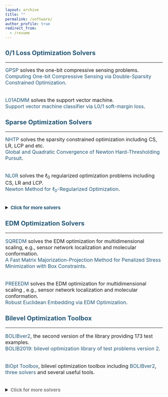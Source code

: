```yaml
---
layout: archive
title: ""  
permalink: /software/
author_profile: true
redirect_from:
  - /resume
---
```

 
 
## <span style="color:#225675"><b style="font-size:20px">0/1 Loss Optimization Solvers</b></span>
---

  <font size=3> 
  <a style="text-decoration:none; color:#225675" href="https://github.com/ShenglongZhou/GPSP">GPSP</a> solves the one-bit compressive sensing problems. <br>
  <a style="text-decoration:none; color:#225675" href="https://www.researchgate.net/publication/348371863">Computing One-bit Compressive Sensing via Double-Sparsity Constrained Optimization</a>. <br> <br>
  
  <a style="text-decoration:none; color:#225675" href="https://github.com/Huajun-Wang/L01ADMM">L01ADMM</a> solves the support vector machine. <br>
  <a style="text-decoration:none; color:#225675" href="https://arxiv.org/abs/1912.07418">Support vector machine classifier via  L0/1 soft-margin loss</a>. 
      
  </font>

## <span style="color:#225675"><b style="font-size:20px">Sparse  Optimization Solvers</b></span>
---

  <font size=3> 
  <a style="text-decoration:none; color:#225675" href="https://github.com/ShenglongZhou/NHTPver2">NHTP</a> solves the sparsity constrained optimization including CS, LR, LCP and etc.   <br> 
  <a style="text-decoration:none; color:#225675" href="https://arxiv.org/abs/1901.02763">Global and Quadratic Convergence of Newton Hard-Thresholding Pursuit</a>. <br> <br>
    
  <a style="text-decoration:none; color:#225675" href="https://github.com/ShenglongZhou/NL0R">NL0R</a> solves the $\ell_0$ regularized optimization problems including CS, LR and LCP.   <br> 
  <a style="text-decoration:none; color:#225675" href="https://arxiv.org/abs/2004.05132">Newton Method for $\ell_0$-Regularized Optimization</a>.<br>  <br> 
  
  <details>
  <summary><span style="color:#225675"><b style="font-size:15px">Click for more solvers</b></span></summary>
  <br> 

  <a style="text-decoration:none; color:#225675" href="https://github.com/ShenglongZhou/IIHT">IIHT</a> solves the sparsity constrained optimization including CS, LR, LCP and etc.   <br>
  <a style="text-decoration:none; color:#225675" href="http://www.ybook.co.jp/online2/oppjo/vol13/p325.html">A Convergent Iterative Hard Thresholding for Sparsity and Nonnegativity Constrained Optimization</a>. <br><br>
 
  <a style="text-decoration:none; color:#225675" href="https://github.com/ShenglongZhou/MIRL1">MIRL1</a> solves the reweighted $\ell_1$ minimization.    <br>
  <a style="text-decoration:none; color:#225675" href="https://doi.org/10.1093/imaiai/iaw002">A Null-space-based Weighted $\ell_1$ Minimisation Approach to Compressed Sensing</a>.<br><br>
 
  <a style="text-decoration:none; color:#225675" href="https://github.com/ShenglongZhou/HTPCP">HTPCP</a> solves the sparse linear/nonlinear complementarity problems.   <br>
  <a style="text-decoration:none; color:#225675" href="https://link.springer.com/article/10.1007/s11590-014-0834-7">A Half Thresholding Projection Algorithmfor Sparse Solutions of LCPs</a>. <br><br>
 
  <a style="text-decoration:none; color:#225675" href="https://github.com/ShenglongZhou/NSSVM">NSSVM</a> solves the sparse support vector machine.  Source codes for <br>
  <a style="text-decoration:none; color:#225675" href="https://arxiv.org/abs/2005.13771">Sparse SVM for Sufficient Data Reduction</a>. <br><br>
 
  <a style="text-decoration:none; color:#225675" href="https://github.com/ShenglongZhou/ADMM">ADMM</a> solves the sparse and low-rank covariance matrix recovery problem.   <br>
  <a style="text-decoration:none; color:#225675" href="https://link.springer.com/article/10.1007/s40305-014-0058-7">Sparse and Low-Rank Covariance Matrix Estimation</a>. <br><br>
 

  <b> Two general forms of sparse optimization: </b> 
  
   \begin{eqnarray*}
   \begin{array}{lll}
   \text{Sparsity constrained optimization:}~&~\min_{x}&~f(x), ~ {\rm s.t.}, ~ \Vert x \Vert_0\leq s \\
   \text{L0 regularized optimization:} &~\min_{x}&~f(x) +\lambda \Vert x \Vert_0,
   \end{array}
   \end{eqnarray*}
   where $f: \mathbb{R}^{ n}\rightarrow  \mathbb{R}$, $s\ll n, \lambda>0$ and $\Vert x \Vert_0$ is the so-called $\ell_0$ norm that counts the number of nonzero elements of $x$.  <br><br>
 
 
  <!---### <b> Applications of sparse optimization </b>  <br><br>
  * Compressed sensing (<span style="color:orange"><b>CS</b></span>):
  \begin{eqnarray}
  f(x) = (1/2) \Vert Ax-b \Vert^2
  \end{eqnarray}
  where $A\in\mathbb{R}^{m\times n}, b\in \mathbb{R}^{m}$. <br><br> 
  * Sparse logistic regression (<span style="color:orange"><b>SLR</b></span>):
  \begin{eqnarray}
  f(x) =  \frac{1}{m}\sum_{i=1}^{m}\left\lbrace \ln(1+ e^{\langle a_i, x\rangle})-b_i\langle a_i, x\rangle\right \rbrace+\mu\Vert x\Vert_2^2  
  \end{eqnarray}
  where $a_i\in\mathbb{R}^{n}, b_i\in \lbrace 0,1\rbrace, i=1,2,\cdots,m$ and $\mu\geq0$.<br><br>
  * Sparse linear complementarity problem (<span style="color:orange"><b>SLCP</b></span>):
  \begin{eqnarray}
  f(x) = \frac{1}{r}\sum_{i=1}^{m}\left\lbrace   (x_i)^r_{+}(M_ix+q_i)^r_{+}  +   (-x_i)^r_{+}   +  (-M_ix-q_i)^r_+ \right \rbrace 
  \end{eqnarray}
  where $M\in\mathbb{R}^{n\times n}, q\in \mathbb{R}^{n}, r\geq 2$, $M_i$ is the $i$th row of $M$ and $t_+:=\max \lbrace t,0\rbrace$. 
  Note that  
  \begin{eqnarray}
   f(x)=0~~ \Longleftrightarrow~~ x \geq 0,~ Mx+q\geq 0,~ \langle x , Mx+q \rangle=0 \nonumber
  \end{eqnarray}
  <br>
  --->

   Applications solved by the aforementioned solvers are summarized in following table:<br>

   <table border="2" width="0.5">
      <tr>
        <td style="width:8%" align="center"> </td>
        <td style="width:5%" align="center"><a style="text-decoration:none; color:#225675"  href='https://github.com/ShenglongZhou/NHTPver2'>NHTP</a></td>
        <td style="width:5%" align="center"><a style="text-decoration:none; color:#225675"  href='https://github.com/ShenglongZhou/NL0R'>NL0R</a></td>
        <td style="width:5%" align="center"><a style="text-decoration:none; color:#225675"  href='https://github.com/ShenglongZhou/IIHT'>IIHT</a></td>
        <td style="width:5%" align="center"><a style="text-decoration:none; color:#225675" href='https://github.com/ShenglongZhou/MIRL1'>MIRL1</a></td>
        <td style="width:5%" align="center"><a style="text-decoration:none; color:#225675"  href='https://github.com/ShenglongZhou/HTPCP'>HTPCP</a></td>
      </tr>
       <tr>
          <td style="width:8%" align="left"><b>Compressed sensing (<span style="color:orange">CS</span>)</b></td>
          <td style="width:5%" align="center">$\surd$</td>
          <td style="width:5%" align="center">$\surd$</td>
          <td style="width:5%" align="center">$\surd$</td>
          <td style="width:5%" align="center">$\surd$</td>
          <td style="width:5%" align="center"> </td> 
      </tr>
        <tr>
          <td style="width:8%" align="left"><b>Logistic regression (<span style="color:orange">LR</span>)</b></td>
          <td style="width:5%" align="center">$\surd$</td>
          <td style="width:5%" align="center">$\surd$</td>
          <td style="width:5%" align="center">$\surd$</td>
          <td style="width:5%" align="center"> </td> 
          <td style="width:5%" align="center"> </td> 
      </tr>
        <tr>
          <td style="width:8%" align="left"><b>Linear complementarity problem (<span style="color:orange">LCP</span>)</b></td>
          <td style="width:5%" align="center">$\surd$</td>
          <td style="width:5%" align="center">$\surd$</td>
          <td style="width:5%" align="center">$\surd$</td>
          <td style="width:5%" align="center"> </td>
          <td style="width:5%" align="center">$\surd$</td> 
      </tr>
      </table>
  </details> 
  </font>


## <span style="color:#225675"><b style="font-size:20px">EDM Optimization Solvers</b></span>
---
  
  <font size=3> 

  <a style="text-decoration:none; color:#225675" href="https://github.com/ShenglongZhou/SQREDM">SQREDM</a> solves the EDM optimization for multidimensional scaling,
  e.g.,  sensor network localization and molecular conformation.    <br>
  <a style="text-decoration:none; color:#225675" href="https://ieeexplore.ieee.org/document/8399531">A Fast Matrix Majorization-Projection Method for Penalized Stress Minimization with Box Constraints</a>.<br><br>
 
  <a style="text-decoration:none; color:#225675" href="https://github.com/ShenglongZhou/PREEEDM">PREEEDM</a> solves the EDM optimization for multidimensional scaling ,
  e.g.,  sensor network localization and molecular conformation.    <br>
  <a style="text-decoration:none; color:#225675" href="https://doi.org/10.1007/s12532-019-00168-0">Robust Euclidean Embedding via EDM Optimization</a>. 
  </font>



## <span style="color:#225675"><b style="font-size:20px">Bilevel Optimization Toolbox </b></span>
---

  <font size=3>
 
  <a style="text-decoration:none; color:#225675" href="https://biopt.github.io/bolib/">BOLIBver2</a>, the second version of  the library providing 173 test examples. <br>
  <a style="text-decoration:none; color:#225675" href="https://www.researchgate.net/publication/338375731">BOLIB2019: bilevel optimization library of test problems version 2</a>.<br><br>
 
  <a style="text-decoration:none; color:#225675" href="https://biopt.github.io/">BiOpt Toolbox</a>,  bilevel optimization toolbox including <a style="text-decoration:none; color:#225675" href="https://biopt.github.io/bolib/">BOLIBver2</a>, 
  <a style="text-decoration:none; color:#225675" href="https://biopt.github.io/solvers/">three solvers</a> and several useful tools. <br>  <br> 
  
  <details>
  <summary><span style="color:grey"><b style="font-size:15px">Click for more solvers</b></span></summary>
  <br> 
  
  <a style="text-decoration:none; color:#225675" href="https://github.com/ShenglongZhou/BOLIB">BOLIB</a>, the first version of the library providing 124 test examples.  <br>
  <a style="text-decoration:none; color:#225675" href="https://arxiv.org/abs/1812.00230">BOLIB: bilevel optimization library of test problems</a>.<br><br> 
  </details>
  </font>


